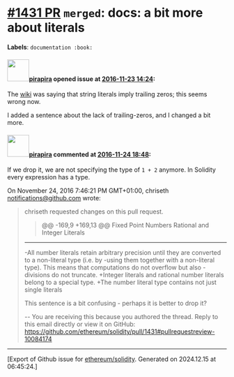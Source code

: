 # [\#1431 PR](https://github.com/ethereum/solidity/pull/1431) `merged`: docs: a bit more about literals
**Labels**: `documentation :book:`


#### <img src="https://avatars.githubusercontent.com/u/44281?u=19789513178700ad73a6cf535a40fbbfdc1ad615&v=4" width="50">[pirapira](https://github.com/pirapira) opened issue at [2016-11-23 14:24](https://github.com/ethereum/solidity/pull/1431):

The [wiki](https://github.com/ethereum/wiki/wiki/The-Solidity-Programming-Language#byte-strings) was saying that string literals imply trailing zeros; this seems wrong now.

I added a sentence about the lack of trailing-zeros, and I changed a bit more.

#### <img src="https://avatars.githubusercontent.com/u/44281?u=19789513178700ad73a6cf535a40fbbfdc1ad615&v=4" width="50">[pirapira](https://github.com/pirapira) commented at [2016-11-24 18:48](https://github.com/ethereum/solidity/pull/1431#issuecomment-262831502):

If we drop it, we are not specifying the type of `1 + 2` anymore.  In Solidity every expression has a type.

On November 24, 2016 7:46:21 PM GMT+01:00, chriseth <notifications@github.com> wrote:
>chriseth requested changes on this pull request.
>
>
>
>> @@ -169,9 +169,13 @@ Fixed Point Numbers
> Rational and Integer Literals
> -----------------------------
> 
>-All number literals retain arbitrary precision until they are
>converted to a non-literal type (i.e. by
>-using them together with a non-literal type). This means that
>computations do not overflow but also
>-divisions do not truncate.
>+Integer literals and rational number literals belong to a special
>type.
>+The number literal type contains not just single literals
>
>This sentence is a bit confusing - perhaps it is better to drop it?
>
>-- 
>You are receiving this because you authored the thread.
>Reply to this email directly or view it on GitHub:
>https://github.com/ethereum/solidity/pull/1431#pullrequestreview-10084174


-------------------------------------------------------------------------------



[Export of Github issue for [ethereum/solidity](https://github.com/ethereum/solidity). Generated on 2024.12.15 at 06:45:24.]
